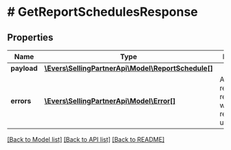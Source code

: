 # # GetReportSchedulesResponse

## Properties

Name | Type | Description | Notes
------------ | ------------- | ------------- | -------------
**payload** | [**\Evers\SellingPartnerApi\Model\ReportSchedule[]**](ReportSchedule.md) |  | [optional]
**errors** | [**\Evers\SellingPartnerApi\Model\Error[]**](Error.md) | A list of error responses returned when a request is unsuccessful. | [optional]

[[Back to Model list]](../../README.md#models) [[Back to API list]](../../README.md#endpoints) [[Back to README]](../../README.md)
